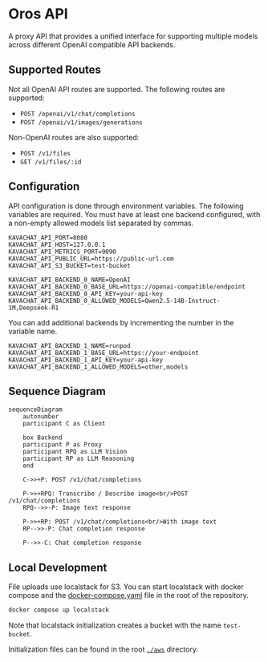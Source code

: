 # Oros API

A proxy API that provides a unified interface for supporting multiple models
across different OpenAI compatible API backends.

## Supported Routes

Not all OpenAI API routes are supported. The following routes are supported:

- `POST /openai/v1/chat/completions`
- `POST /openai/v1/images/generations`

Non-OpenAI routes are also supported:

- `POST /v1/files`
- `GET /v1/files/:id`

## Configuration

API configuration is done through environment variables. The following variables
are required. You must have at least one backend configured, with a non-empty
allowed models list separated by commas.

```env
KAVACHAT_API_PORT=8080
KAVACHAT_API_HOST=127.0.0.1
KAVACHAT_API_METRICS_PORT=9090
KAVACHAT_API_PUBLIC_URL=https://public-url.com
KAVACHAT_API_S3_BUCKET=test-bucket

KAVACHAT_API_BACKEND_0_NAME=OpenAI
KAVACHAT_API_BACKEND_0_BASE_URL=https://openai-compatible/endpoint
KAVACHAT_API_BACKEND_0_API_KEY=your-api-key
KAVACHAT_API_BACKEND_0_ALLOWED_MODELS=Qwen2.5-14B-Instruct-1M,Deepseek-R1
```

You can add additional backends by incrementing the number in the variable name.

```env
KAVACHAT_API_BACKEND_1_NAME=runpod
KAVACHAT_API_BACKEND_1_BASE_URL=https://your-endpoint
KAVACHAT_API_BACKEND_1_API_KEY=your-api-key
KAVACHAT_API_BACKEND_1_ALLOWED_MODELS=other,models
```

## Sequence Diagram

```mermaid
sequenceDiagram
    autonumber
    participant C as Client

    box Backend
    participant P as Proxy
    participant RPQ as LLM Vision
    participant RP as LLM Reasoning
    end

    C->>+P: POST /v1/chat/completions

    P->>+RPQ: Transcribe / Describe image<br/>POST /v1/chat/completions
    RPQ-->>-P: Image text response

    P->>+RP: POST /v1/chat/completions<br/>With image text
    RP-->>-P: Chat completion response

    P-->>-C: Chat completion response
```

## Local Development

File uploads use localstack for S3. You can start localstack with docker compose
and the [docker-compose.yaml](../docker-compose.yaml) file in the root of the
repository.

```bash
docker compose up localstack
```

Note that localstack initialization creates a bucket with the name `test-bucket`.

Initialization files can be found in the root [`./aws`](../aws/) directory.
